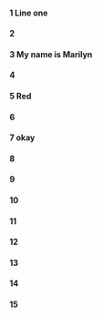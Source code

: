 #### 1 Line one 
#### 2
#### 3 My name is Marilyn
#### 4
#### 5 Red
#### 6
#### 7 okay
#### 8
#### 9
#### 10
#### 11
#### 12
#### 13
#### 14
#### 15